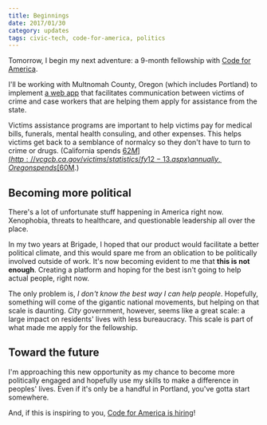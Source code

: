 ```yaml
---
title: Beginnings
date: 2017/01/30
category: updates
tags: civic-tech, code-for-america, politics
---
```


Tomorrow, I begin my next adventure: a 9-month fellowship with [Code for America](https://www.codeforamerica.org).

I'll be working with Multnomah County, Oregon (which includes Portland) to implement [a web app](http://github.com/slco-2016/clientcomm) that facilitates communication between victims of crime and case workers that are helping them apply for assistance from the state.

Victims assistance programs are important to help victims pay for medical bills, funerals, mental health consuling, and other expenses. This helps victims get back to a semblance of normalcy so they don't have to turn to crime or drugs. (California spends [$62M](http://vcgcb.ca.gov/victims/statistics/fy12-13.aspx) annually, Oregon spends [$60M](http://www.doj.state.or.us/about/pdf/15-17_doj_lab_agency_summary.pdf).)

## Becoming more political
There's a lot of unfortunate stuff happening in America right now. Xenophobia, threats to healthcare, and questionable leadership all over the place.

In my two years at Brigade, I hoped that our product would facilitate a better political climate, and this would spare me from an oblication to be politically involved outside of work. It's now becoming evident to me that **this is not enough**. Creating a platform and hoping for the best isn't going to help actual people, right now.

The only problem is, *I don't know the best way I can help people*. Hopefully, something will come of the gigantic national movements, but helping on that scale is daunting. *City* government, however, seems like a great scale: a large impact on residents' lives with less bureaucracy. This scale is part of what made me apply for the fellowship.

## Toward the future

I'm approaching this new opportunity as my chance to become more politically engaged and hopefully use my skills to make a difference in peoples' lives. Even if it's only be a handful in Portland, you've gotta start somewhere.

And, if this is inspiring to you, [Code for America is hiring](https://www.codeforamerica.org/join-us/join-our-team)!

[openoakland]: https://www.openoakland.org
